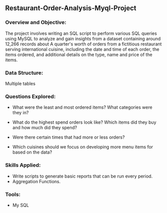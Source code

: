 ## Restaurant-Order-Analysis-Myql-Project

### Overview and Objective:

The project involves writing an SQL script to perform various SQL queries using MySQL to analyze and gain insights from a dataset
containing around 12,266 records about A quarter's worth of orders from a fictitious restaurant serving international cuisine, including the date and time of each order,
the items ordered, and additional details on the type, name and price of the items.


### Data Structure:

Multiple tables


### Questions Explored:

- What were the least and most ordered items? What categories were they in?

- What do the highest spend orders look like? Which items did they buy and how much did they spend?

- Were there certain times that had more or less orders?

- Which cuisines should we focus on developing more menu items for based on the data?



### Skills Applied:
- Write scripts to generate basic reports that can be run every period.
- Aggregation Functions.


### Tools:
- My SQL
